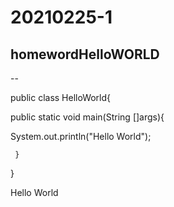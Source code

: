 # 20210225-1
homewordHelloWORLD
--
--


public class HelloWorld{

public static void main(String []args){

System.out.println("Hello World");

     }
     
}



Hello World

